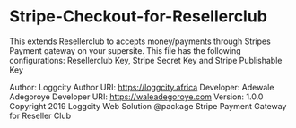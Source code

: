 # Stripe-Checkout-for-Resellerclub
This extends Resellerclub to accepts money/payments through Stripes Payment gateway on your supersite. 
This file has the following configurations:  Resellerclub Key, Stripe Secret Key and Stripe Publishable Key

Author: Loggcity
Author URI: https://loggcity.africa
Developer: Adewale Adegoroye
Developer URI: https://waleadegoroye.com
Version: 1.0.0
Copyright 2019 Loggcity Web Solution
@package  Stripe Payment Gateway for Reseller Club

